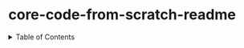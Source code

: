 # core-code-from-scratch-readme


<!-- TABLE OF CONTENTS -->
<details>
  <summary>Table of Contents</summary>
  <ol>
   
    </li>
    <li><a href="#WEEK1">WEEK 1</a></li>
    <li><a href="#">Roadmap</a></li>
    <li><a href="#">Contributing</a></li>
    <li><a href="#">License</a></li>
    <li><a href="#">Contact</a></li>
    <li><a href="#">Acknowledgments</a></li>
  </ol>
</details>
